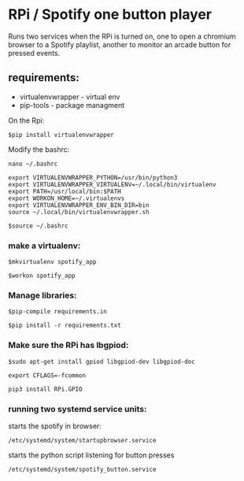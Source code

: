 # RPi / Spotify one button player

Runs two services when the RPi is turned on, one to open a chromium browser to a Spotify playlist, another to monitor an arcade button for pressed events. 


## requirements:
- virtualenvwrapper - virtual env
- pip-tools - package managment 

On the Rpi:

`$pip install virtualenvwrapper`

Modify the bashrc:

`nano ~/.bashrc`
```
export VIRTUALENVWRAPPER_PYTHON=/usr/bin/python3
export VIRTUALENVWRAPPER_VIRTUALENV=~/.local/bin/virtualenv
export PATH=/usr/local/bin:$PATH
export WORKON_HOME=~/.virtualenvs
export VIRTUALENVWRAPPER_ENV_BIN_DIR=bin
source ~/.local/bin/virtualenvwrapper.sh
```
`$source ~/.bashrc`


### make a virtualenv:

`$mkvirtualenv spotify_app`

`$workon spotify_app`


### Manage libraries:

`$pip-compile requirements.in`

`$pip install -r requirements.txt`

### Make sure the RPi has lbgpiod:

`$sudo apt-get install gpiod libgpiod-dev libgpiod-doc`

`export CFLAGS=-fcommon`

`pip3 install RPi.GPIO`



### running two systemd service units:

starts the spotify in browser:

`/etc/systemd/system/startupbrowser.service`

starts the python script listening for button presses

`/etc/systemd/system/spotify_button.service`

